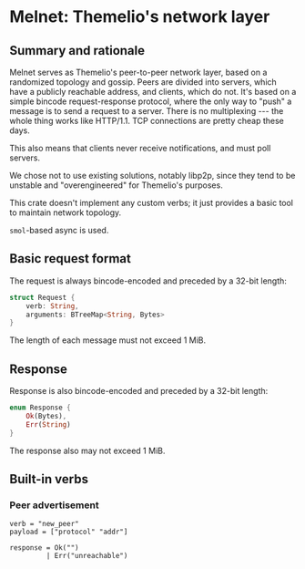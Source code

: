 # Melnet: Themelio's network layer

## Summary and rationale

Melnet serves as Themelio's peer-to-peer network layer, based on a randomized topology and gossip. Peers are divided into servers, which have a publicly reachable address, and clients, which do not. It's based on a simple bincode request-response protocol, where the only way to "push" a message is to send a request to a server. There is no multiplexing --- the whole thing works like HTTP/1.1. TCP connections are pretty cheap these days.

This also means that clients never receive notifications, and must poll servers.

We chose not to use existing solutions, notably libp2p, since they tend to be unstable and "overengineered" for Themelio's purposes.

This crate doesn't implement any custom verbs; it just provides a basic tool to maintain network topology.

`smol`-based async is used.

## Basic request format

The request is always bincode-encoded and preceded by a 32-bit length:

```rust
struct Request {
    verb: String,
    arguments: BTreeMap<String, Bytes>
}
```

The length of each message must not exceed 1 MiB.

## Response

Response is also bincode-encoded and preceded by a 32-bit length:

```rust
enum Response {
    Ok(Bytes),
    Err(String)
}
```

The response also may not exceed 1 MiB.

## Built-in verbs

### Peer advertisement

```
verb = "new_peer"
payload = ["protocol" "addr"]
```

```
response = Ok("")
         | Err("unreachable")
```
